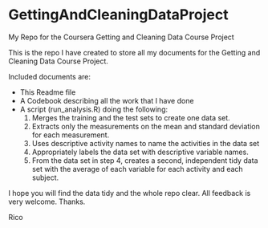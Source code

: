 # GettingAndCleaningDataProject
My Repo for the Coursera Getting and Cleaning Data Course Project

This is the repo I have created to store all my documents for the Getting and Cleaning Data Course Project.

Included documents are:

- This Readme file
- A Codebook describing all the work that I have done
- A script (run_analysis.R) doing the following:
    1. Merges the training and the test sets to create one data set.
    2. Extracts only the measurements on the mean and standard deviation for each measurement. 
    3. Uses descriptive activity names to name the activities in the data set
    4. Appropriately labels the data set with descriptive variable names. 
    5. From the data set in step 4, creates a second, independent tidy data set with the average of each variable for each             activity and each subject.

I hope you will find the data tidy and the whole repo clear.
All feedback is very welcome.
Thanks.

Rico

